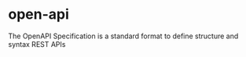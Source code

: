 # open-api

The OpenAPI Specification is a standard format to define structure and syntax REST APIs
